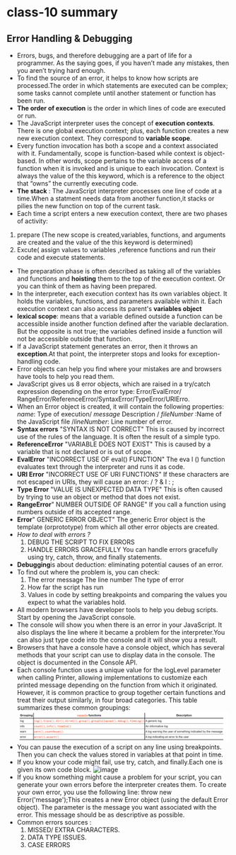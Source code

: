 # class-10 summary
## Error Handling & Debugging
* Errors, bugs, and therefore debugging are a part of life for a programmer. As the saying goes, if you haven’t made any mistakes, then you aren’t trying hard enough.
* To find the source of an error, it helps to know how scripts are processed.The order in which statements are executed can be complex; some tasks cannot complete until another statement or function has been run.
* **The order of execution** is the order in which lines of code are executed or run.
* The JavaScript interpreter uses the concept of **execution contexts**. There is one global execution context; plus, each function creates a new new execution context. They correspond to **variable scope**.
* Every function invocation has both a scope and a context associated with it. Fundamentally, scope is function-based while context is object-based. In other words, scope pertains to the variable access of a function when it is invoked and is unique to each invocation. Context is always the value of the this keyword, which is a reference to the object that “owns” the currently executing code.
* **The stack** : The JavaScript interpreter processes one line of code at a time.When a statment needs data from another function,it stacks or pilies the new function on top of the current task.
* Each time a script enters a new execution context, there are two phases of activity:
 1. prepare (The new scope is created,variables, functions, and arguments are created and the value of the this keyword is determined)
 2. Excute( assign values to variables ,reference functions and run their code and execute statements.
* The preparation phase is often described as taking all of the variables and functions and **hoisting** them to the top of the execution context. Or you can think of them as having been prepared.
* In the interpreter, each execution context has its own variables object. It holds the variables, functions, and parameters available within it. Each execution context can also access its parent's **variables object**
* **lexical scope**: means that a variable defined outside a function can be accessible inside another function defined after the variable declaration. But the opposite is not true; the variables defined inside a function will not be accessible outside that function.
* If a JavaScript statement generates an error, then it throws an **exception**.At that point, the interpreter stops and looks for exception-handling code.
* Error objects can help you find where your mistakes are and browsers have tools to help you read them.
* JavaScript gives us 8 error objects, which are raised in a try/catch expression depending on the error type: Error/EvalError/ RangeError/ReferenceError/SyntaxError/TypeError/URIErro.
* When an Error object is created, it will contain the following properties: *name*: Type of execution/ *message* Description / *fileNumber* :Name of the JavaScript file /*lineNumber*: Line number of error.
* **Syntax errors** "SYNTAX IS NOT CORRECT" This is caused by incorrect use of the rules of the language. It is often the result of a simple typo.
* **ReferenceError** "VARIABLE DOES NOT EXIST" This is caused by a variable that is not declared or is out of scope.
* **EvalError** "INCORRECT USE OF eval() FUNCTION" The eva l () function evaluates text through the interpreter and runs it as code.
* **URI Error** "INCORRECT USE OF URI FUNCTIONS" If these characters are not escaped in URls, they will cause an error: / ? & I : ;
* **Type Error** "VALUE IS UNEXPECTED DATA TYPE" This is often caused by trying to use an object or method that does not exist.
* **RangeError**" NUMBER OUTSIDE OF RANGE" If you call a function using numbers outside of its accepted range.
* **Error**" GENERIC ERROR OBJECT" The generic Error object is the template (orprototype) from which all other error objects are created.
* *How to deal with errors ?*
  1. DEBUG THE SCRIPT TO FIX ERRORS
  2.  HANDLE ERRORS GRACEFULLY You can handle errors gracefully using try, catch, throw, and finally statements.
* **Debugging**is about deduction: eliminating potential causes of an error.
* To find out where the problem is, you can check:
   1. The error message The line number The type of error
   2. How far the script has run
   3. Values in code by setting breakpoints and comparing the values you expect to what the variables hold.
* All modern browsers have developer tools to help you debug scripts. Start by opening the JavaScript console.
* The console will show you when there is an error in your JavaScript. It also displays the line where it became a problem for the interpreter.You can also just type code into the console and it will show you a result.
* Browsers that have a console have a console object, which has several methods that your script can use to display data in the console. The object is documented in the Console API. 
* Each console function uses a unique value for the logLevel parameter when calling Printer, allowing implementations to customize each printed message depending on the function from which it originated. However, it is common practice to group together certain functions and treat their output similarly, in four broad categories. This table summarizes these common groupings:
![image](console.png)
* You can pause the execution of a script on any line using breakpoints. Then you can check the values stored in variables at that point in time.
* If you know your code might fail, use try, catch, and finally.Each one is given its own code block.
![image](https://image.slidesharecdn.com/javascript-160109062743/95/javascript-56-638.jpg?cb=1452320885)
* If you know something might cause a problem for your script, you can generate your own errors before the interpreter creates them. To create your own error, you use the following line: throw new Error('message');This creates a new Error object (using the default Error object). The parameter is the message you want associated with the error. This message should be as descriptive as possible. 
* Common errors sources : 
  1. MISSED/ EXTRA CHARACTERS.
  2. DATA TYPE ISSUES.
  3. CASE ERRORS
